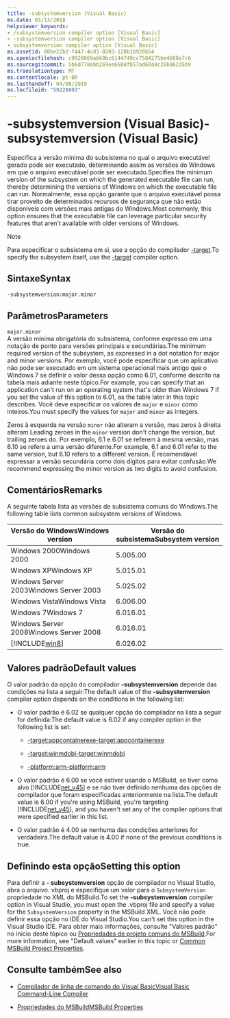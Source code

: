 ```yaml
---
title: -subsystemversion (Visual Basic)
ms.date: 03/13/2018
helpviewer_keywords:
- /subsystemversion compiler option [Visual Basic]
- -subsystemversion compiler option [Visual Basic]
- subsystemversion compiler option [Visual Basic]
ms.assetid: 08be22b2-f447-4cd3-8203-120b1b920b54
ms.openlocfilehash: c9920869a660bc6144749cc7584275be4608a7c6
ms.sourcegitcommit: 5b6d778ebb269ee6684fb57ad69a8c28b06235b9
ms.translationtype: MT
ms.contentlocale: pt-BR
ms.lasthandoff: 04/08/2019
ms.locfileid: "59228803"
---
```

# <a name="-subsystemversion-visual-basic"></a><span data-ttu-id="8b07c-102">-subsystemversion (Visual Basic)</span><span class="sxs-lookup"><span data-stu-id="8b07c-102">-subsystemversion (Visual Basic)</span></span>
<span data-ttu-id="8b07c-103">Especifica a versão mínima do subsistema no qual o arquivo executável gerado pode ser executado, determinando assim as versões do Windows em que o arquivo executável pode ser executado.</span><span class="sxs-lookup"><span data-stu-id="8b07c-103">Specifies the minimum version of the subsystem on which the generated executable file can run, thereby determining the versions of Windows on which the executable file can run.</span></span> <span data-ttu-id="8b07c-104">Normalmente, essa opção garante que o arquivo executável possa tirar proveito de determinados recursos de segurança que não estão disponíveis com versões mais antigas do Windows.</span><span class="sxs-lookup"><span data-stu-id="8b07c-104">Most commonly, this option ensures that the executable file can leverage particular security features that aren’t available with older versions of Windows.</span></span>  
  
> [!NOTE]
>  <span data-ttu-id="8b07c-105">Para especificar o subsistema em si, use a opção do compilador [-target](../../../csharp/language-reference/compiler-options/target-compiler-option.md).</span><span class="sxs-lookup"><span data-stu-id="8b07c-105">To specify the subsystem itself, use the [-target](../../../csharp/language-reference/compiler-options/target-compiler-option.md) compiler option.</span></span>  
  
## <a name="syntax"></a><span data-ttu-id="8b07c-106">Sintaxe</span><span class="sxs-lookup"><span data-stu-id="8b07c-106">Syntax</span></span>  
  
```vb  
-subsystemversion:major.minor  
```  
  
## <a name="parameters"></a><span data-ttu-id="8b07c-107">Parâmetros</span><span class="sxs-lookup"><span data-stu-id="8b07c-107">Parameters</span></span>  
 `major.minor`  
 <span data-ttu-id="8b07c-108">A versão mínima obrigatória do subsistema, conforme expresso em uma notação de ponto para versões principais e secundárias.</span><span class="sxs-lookup"><span data-stu-id="8b07c-108">The minimum required version of the subsystem, as expressed in a dot notation for major and minor versions.</span></span> <span data-ttu-id="8b07c-109">Por exemplo, você pode especificar que um aplicativo não pode ser executado em um sistema operacional mais antigo que o Windows 7 se definir o valor dessa opção como 6.01, conforme descrito na tabela mais adiante neste tópico.</span><span class="sxs-lookup"><span data-stu-id="8b07c-109">For example, you can specify that an application can't run on an operating system that's older than Windows 7 if you set the value of this option to 6.01, as the table later in this topic describes.</span></span> <span data-ttu-id="8b07c-110">Você deve especificar os valores de `major` e `minor` como inteiros.</span><span class="sxs-lookup"><span data-stu-id="8b07c-110">You must specify the values for `major` and `minor` as integers.</span></span>  
  
 <span data-ttu-id="8b07c-111">Zeros à esquerda na versão `minor` não alteram a versão, mas zeros à direita alteram.</span><span class="sxs-lookup"><span data-stu-id="8b07c-111">Leading zeroes in the `minor` version don't change the version, but trailing zeroes do.</span></span> <span data-ttu-id="8b07c-112">Por exemplo, 6.1 e 6.01 se referem à mesma versão, mas 6.10 se refere a uma versão diferente.</span><span class="sxs-lookup"><span data-stu-id="8b07c-112">For example, 6.1 and 6.01 refer to the same version, but 6.10 refers to a different version.</span></span> <span data-ttu-id="8b07c-113">É recomendável expressar a versão secundária como dois dígitos para evitar confusão.</span><span class="sxs-lookup"><span data-stu-id="8b07c-113">We recommend expressing the minor version as two digits to avoid confusion.</span></span>  
  
## <a name="remarks"></a><span data-ttu-id="8b07c-114">Comentários</span><span class="sxs-lookup"><span data-stu-id="8b07c-114">Remarks</span></span>  
 <span data-ttu-id="8b07c-115">A seguinte tabela lista as versões de subsistema comuns do Windows.</span><span class="sxs-lookup"><span data-stu-id="8b07c-115">The following table lists common subsystem versions of Windows.</span></span>  
  
|<span data-ttu-id="8b07c-116">Versão do Windows</span><span class="sxs-lookup"><span data-stu-id="8b07c-116">Windows version</span></span>|<span data-ttu-id="8b07c-117">Versão do subsistema</span><span class="sxs-lookup"><span data-stu-id="8b07c-117">Subsystem version</span></span>|  
|---------------------|-----------------------|  
|<span data-ttu-id="8b07c-118">Windows 2000</span><span class="sxs-lookup"><span data-stu-id="8b07c-118">Windows 2000</span></span>|<span data-ttu-id="8b07c-119">5.00</span><span class="sxs-lookup"><span data-stu-id="8b07c-119">5.00</span></span>|  
|<span data-ttu-id="8b07c-120">Windows XP</span><span class="sxs-lookup"><span data-stu-id="8b07c-120">Windows XP</span></span>|<span data-ttu-id="8b07c-121">5.01</span><span class="sxs-lookup"><span data-stu-id="8b07c-121">5.01</span></span>|  
|<span data-ttu-id="8b07c-122">Windows Server 2003</span><span class="sxs-lookup"><span data-stu-id="8b07c-122">Windows Server 2003</span></span>|<span data-ttu-id="8b07c-123">5.02</span><span class="sxs-lookup"><span data-stu-id="8b07c-123">5.02</span></span>|  
|<span data-ttu-id="8b07c-124">Windows Vista</span><span class="sxs-lookup"><span data-stu-id="8b07c-124">Windows Vista</span></span>|<span data-ttu-id="8b07c-125">6.00</span><span class="sxs-lookup"><span data-stu-id="8b07c-125">6.00</span></span>|  
|<span data-ttu-id="8b07c-126">Windows 7</span><span class="sxs-lookup"><span data-stu-id="8b07c-126">Windows 7</span></span>|<span data-ttu-id="8b07c-127">6.01</span><span class="sxs-lookup"><span data-stu-id="8b07c-127">6.01</span></span>|  
|<span data-ttu-id="8b07c-128">Windows Server 2008</span><span class="sxs-lookup"><span data-stu-id="8b07c-128">Windows Server 2008</span></span>|<span data-ttu-id="8b07c-129">6.01</span><span class="sxs-lookup"><span data-stu-id="8b07c-129">6.01</span></span>|  
|[!INCLUDE[win8](~/includes/win8-md.md)]|<span data-ttu-id="8b07c-130">6.02</span><span class="sxs-lookup"><span data-stu-id="8b07c-130">6.02</span></span>|  
  
## <a name="default-values"></a><span data-ttu-id="8b07c-131">Valores padrão</span><span class="sxs-lookup"><span data-stu-id="8b07c-131">Default values</span></span>  
 <span data-ttu-id="8b07c-132">O valor padrão da opção do compilador **-subsystemversion** depende das condições na lista a seguir:</span><span class="sxs-lookup"><span data-stu-id="8b07c-132">The default value of the **-subsystemversion** compiler option depends on the conditions in the following list:</span></span>  
  
-   <span data-ttu-id="8b07c-133">O valor padrão é 6.02 se qualquer opção do compilador na lista a seguir for definida:</span><span class="sxs-lookup"><span data-stu-id="8b07c-133">The default value is 6.02 if any compiler option in the following list is set:</span></span>  
  
    -   [<span data-ttu-id="8b07c-134">-target:appcontainerexe</span><span class="sxs-lookup"><span data-stu-id="8b07c-134">-target:appcontainerexe</span></span>](../../../visual-basic/reference/command-line-compiler/target.md)  
  
    -   [<span data-ttu-id="8b07c-135">-target:winmdobj</span><span class="sxs-lookup"><span data-stu-id="8b07c-135">-target:winmdobj</span></span>](../../../visual-basic/reference/command-line-compiler/target.md)  
  
    -   [<span data-ttu-id="8b07c-136">-platform:arm</span><span class="sxs-lookup"><span data-stu-id="8b07c-136">-platform:arm</span></span>](../../../visual-basic/reference/command-line-compiler/platform.md)  
  
-   <span data-ttu-id="8b07c-137">O valor padrão é 6.00 se você estiver usando o MSBuild, se tiver como alvo [!INCLUDE[net_v45](~/includes/net-v45-md.md)] e se não tiver definido nenhuma das opções de compilador que foram especificadas anteriormente na lista.</span><span class="sxs-lookup"><span data-stu-id="8b07c-137">The default value is 6.00 if you're using MSBuild, you're targeting [!INCLUDE[net_v45](~/includes/net-v45-md.md)], and you haven't set any of the compiler options that were specified earlier in this list.</span></span>  
  
-   <span data-ttu-id="8b07c-138">O valor padrão é 4.00 se nenhuma das condições anteriores for verdadeira.</span><span class="sxs-lookup"><span data-stu-id="8b07c-138">The default value is 4.00 if none of the previous conditions is true.</span></span>  
  
## <a name="setting-this-option"></a><span data-ttu-id="8b07c-139">Definindo esta opção</span><span class="sxs-lookup"><span data-stu-id="8b07c-139">Setting this option</span></span>  
 <span data-ttu-id="8b07c-140">Para definir a **- subsystemversion** opção de compilador no Visual Studio, abra o arquivo. vbproj e especifique um valor para o `SubsystemVersion` propriedade no XML do MSBuild.</span><span class="sxs-lookup"><span data-stu-id="8b07c-140">To set the **-subsystemversion** compiler option in Visual Studio, you must open the .vbproj file and specify a value for the `SubsystemVersion` property in the MSBuild XML.</span></span> <span data-ttu-id="8b07c-141">Você não pode definir essa opção no IDE do Visual Studio.</span><span class="sxs-lookup"><span data-stu-id="8b07c-141">You can't set this option in the Visual Studio IDE.</span></span> <span data-ttu-id="8b07c-142">Para obter mais informações, consulte "Valores padrão" no início deste tópico ou [Propriedades de projeto comuns do MSBuild](/visualstudio/msbuild/common-msbuild-project-properties).</span><span class="sxs-lookup"><span data-stu-id="8b07c-142">For more information, see "Default values" earlier in this topic or [Common MSBuild Project Properties](/visualstudio/msbuild/common-msbuild-project-properties).</span></span>  

## <a name="see-also"></a><span data-ttu-id="8b07c-143">Consulte também</span><span class="sxs-lookup"><span data-stu-id="8b07c-143">See also</span></span>

- [<span data-ttu-id="8b07c-144">Compilador de linha de comando do Visual Basic</span><span class="sxs-lookup"><span data-stu-id="8b07c-144">Visual Basic Command-Line Compiler</span></span>](../../../visual-basic/reference/command-line-compiler/index.md)

- [<span data-ttu-id="8b07c-145">Propriedades do MSBuild</span><span class="sxs-lookup"><span data-stu-id="8b07c-145">MSBuild Properties</span></span>](/visualstudio/msbuild/msbuild-properties)
